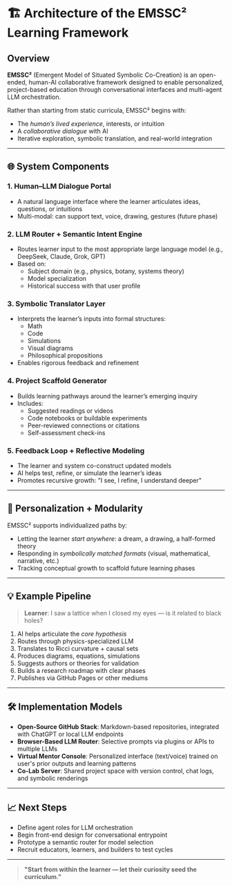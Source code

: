 <!-- docs/archiatecture.md -->

# 🏗️ Architecture of the EMSSC² Learning Framework

## Overview

**EMSSC²** (Emergent Model of Situated Symbolic Co-Creation) is an open-ended, human-AI collaborative framework designed to enable personalized, project-based education through conversational interfaces and multi-agent LLM orchestration.

Rather than starting from static curricula, EMSSC² begins with:
- The *human’s lived experience*, interests, or intuition
- A *collaborative dialogue* with AI
- Iterative exploration, symbolic translation, and real-world integration

---

## 🌐 System Components

### 1. Human–LLM Dialogue Portal
- A natural language interface where the learner articulates ideas, questions, or intuitions
- Multi-modal: can support text, voice, drawing, gestures (future phase)

### 2. LLM Router + Semantic Intent Engine
- Routes learner input to the most appropriate large language model (e.g., DeepSeek, Claude, Grok, GPT)
- Based on:
  - Subject domain (e.g., physics, botany, systems theory)
  - Model specialization
  - Historical success with that user profile

### 3. Symbolic Translator Layer
- Interprets the learner’s inputs into formal structures:
  - Math
  - Code
  - Simulations
  - Visual diagrams
  - Philosophical propositions
- Enables rigorous feedback and refinement

### 4. Project Scaffold Generator
- Builds learning pathways around the learner’s emerging inquiry
- Includes:
  - Suggested readings or videos
  - Code notebooks or buildable experiments
  - Peer-reviewed connections or citations
  - Self-assessment check-ins

### 5. Feedback Loop + Reflective Modeling
- The learner and system co-construct updated models
- AI helps test, refine, or simulate the learner’s ideas
- Promotes recursive growth: "I see, I refine, I understand deeper"

---

## 🧠 Personalization + Modularity

EMSSC² supports individualized paths by:
- Letting the learner *start anywhere*: a dream, a drawing, a half-formed theory
- Responding in *symbolically matched formats* (visual, mathematical, narrative, etc.)
- Tracking conceptual growth to scaffold future learning phases

---

## 💡 Example Pipeline

> **Learner**: I saw a lattice when I closed my eyes — is it related to black holes?

1. AI helps articulate the *core hypothesis*
2. Routes through physics-specialized LLM
3. Translates to Ricci curvature + causal sets
4. Produces diagrams, equations, simulations
5. Suggests authors or theories for validation
6. Builds a research roadmap with clear phases
7. Publishes via GitHub Pages or other mediums

---

## 🛠️ Implementation Models

- **Open-Source GitHub Stack**: Markdown-based repositories, integrated with ChatGPT or local LLM endpoints
- **Browser-Based LLM Router**: Selective prompts via plugins or APIs to multiple LLMs
- **Virtual Mentor Console**: Personalized interface (text/voice) trained on user's prior outputs and learning patterns
- **Co-Lab Server**: Shared project space with version control, chat logs, and symbolic renderings

---

## 📈 Next Steps

- Define agent roles for LLM orchestration
- Begin front-end design for conversational entrypoint
- Prototype a semantic router for model selection
- Recruit educators, learners, and builders to test cycles

---

> **"Start from within the learner — let their curiosity seed the curriculum."**
